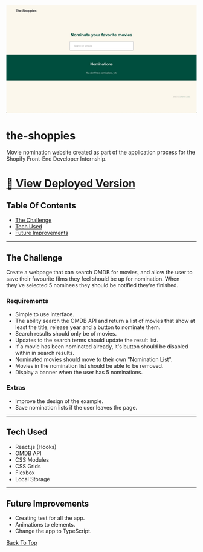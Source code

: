 ![page load](./public/screenshot.jpg)

# the-shoppies

Movie nomination website created as part of the application process for the Shopify Front-End Developer Internship.

# [🔗 View Deployed Version](https://the-shoppies-mu.vercel.app)

## Table Of Contents

- [The Challenge](#The-Challenge)
- [Tech Used](#Tech-Used)
- [Future Improvements](#Future-Improvements)

---

## The Challenge

Create a webpage that can search OMDB for movies, and allow the user to save their favourite films they feel should be up for nomination. When they've selected 5 nominees they should be notified they're finished.

### Requirements

- Simple to use interface.
- The ability search the OMDB API and return a list of movies that show at least the title, release year and a button to nominate them.
- Search results should only be of movies.
- Updates to the search terms should update the result list.
- If a movie has been nominated already, it's button should be disabled within in search results.
- Nominated movies should move to their own "Nomination List".
- Movies in the nomination list should be able to be removed.
- Display a banner when the user has 5 nominations.

### Extras

- Improve the design of the example.
- Save nomination lists if the user leaves the page.

---

## Tech Used

- React.js (Hooks)
- OMDB API
- CSS Modules
- CSS Grids
- Flexbox
- Local Storage

---

## Future Improvements

- Creating test for all the app.
- Animations to elements.
- Change the app to TypeScript.

[Back To Top](#Table-Of-Contents)
